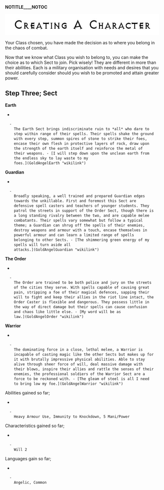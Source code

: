 __NOTITLE____NOTOC__

<div class="center" style="width: auto; margin-left: auto; margin-right: auto;">

![<File:CharGen.jpg>](CharGen.jpg "File:CharGen.jpg")

</div>

Your Class chosen, you have made the decision as to where you belong in
the chaos of combat.

Now that we know what Class you wish to belong to, you can make the
choice as to which Sect to join. Pick wisely\! They are different in
more than their abilities. Each is a military organisation with needs
and desires that you should carefully consider should you wish to be
promoted and attain greater power.

## **Step Three; Sect**

**Earth**

  -

      -
        The Earth Sect brings indiscriminate ruin to *all* who dare to
        step within range of their spells. Their spells shake the ground
        with every step, summon spires of stone to strike their foes,
        encase their own flesh in protective layers of rock, draw upon
        the strength of the earth itself and reinforce the metal of
        their weapons. - [I will step down upon the unclean earth from
        the endless sky to lay waste to my
        foes.](GoldAngelEarth "wikilink")

**Guardian**

  -

      -
        Broadly speaking, a well trained and prepared Guardian edges
        towards the unkillable. First and foremost this Sect are
        defensive spell casters and teachers of younger students. They
        patrol the streets in support of the Order Sect, though there is
        a long standing rivalry between the two, and are capable melee
        combatants. Their spells vary somewhat but follow a typical
        theme; a Guardian can shrug off the spells of their enemies,
        destroy weapons and armour with a touch, encase themselves in
        powerful armour and can learn a limited range of spells
        belonging to other Sects. - [The shimmering green energy of my
        spells will turn aside all
        attacks.](GoldAngelGuardian "wikilink")

**The Order**

  -

      -
        The Order are trained to be both police and jury on the streets
        of the cities they serve. With spells capable of causing great
        pain, stripping a foe of their magical defences, sapping their
        will to fight and keep their allies in the riot line intact, the
        Order Caster is flexible and dangerous. They possess little in
        the way of direct damage but their spells can cause confusion
        and chaos like little else. - [My word will be as
        law.](GoldAngelOrder "wikilink")

**Warrior**

  -

      -
        The dominating force in a close, lethal melee, a Warrior is
        incapable of casting magic like the other Sects but makes up for
        it with brutally impressive physical abilities. Able to stay
        alive through sheer force of will, deal massive damage with
        their blows, inspire their allies and rattle the senses of their
        enemies, the professional soldiers of the Warrior Sect are a
        force to be reckoned with. - [The gleam of steel is all I need
        to bring low my foe.](GoldAngelWarrior "wikilink")

Abilities gained so far;

  -

      -
        Heavy Armour Use, Immunity to Knockdown, 5 Mani/Power

Characteristics gained so far;

  -

      -
        Will 2

Languages gain so far;

  -

      -
        Angelic, Common